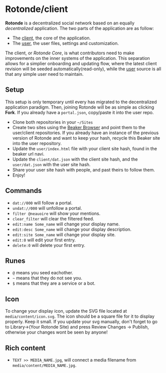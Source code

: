 # Rotonde/client

**Rotonde** is a decentralized social network based on an equally *decentralized* application. The two parts of the application are as follow:

- The [client](https://github.com/Rotonde/client), the core of the application.
- The [user](https://github.com/Rotonde/user), the user files, settings and customization.

The client, or *Rotonde Core*, is what contributors need to make improvements on the inner systems of the application. This separation allows for a simplier onboarding and updating flow, where the latest client revision will be seeded automatically(read-only), while the [user](https://github.com/Rotonde/user) source is all that any simple user need to maintain.

## Setup

This setup is only temporary until every has migrated to the decentralized application paradigm. Then, joining Rotonde will be as simple as clicking **Fork**. If you already have a `portal.json`, copy/paste it into the user repo.

- Clone both repositories in your `~/Sites`
- Create two sites using the [Beaker Browser](https://beakerbrowser.com) and point them to the user/client repositories. If you already have an instance of the previous version of Rotonde and want to keep your hash, recycle this Beaker site into the user repository.
- Update the `user/index.html` file with your client site hash, found in the beaker url navi.
- Update the `client/dat.json` with the client site hash, and the `user/dat.json` with the user site hash.
- Share your user site hash with people, and past theirs to follow them.
- Enjoy!

## Commands

- `dat://000` will follow a portal.
- `undat://000` will unfollow a portal.
- `filter @neauoire` will show your mentions.
- `clear_filter` will clear the filtered feed.
- `edit:name Some_name` will change your display name.
- `edit:desc Some_name` will change your display description.
- `edit:site Some_name` will change your display site.
- `edit:0` will edit your first entry.
- `delete:0` will delete your first entry.

## Runes

- `@` means you seed eachother.
- `~` means that they do not see you.
- `$` means that they are a service or a bot.

## Icon

To change your display icon, update the SVG file located at `media/content/icon.svg`. The icon should be a square file for it to display properly. Keep it small. If you update your svg manually, don't forget to go to Library->(Your Rotonde Site) and press Review Changes -> Publish, otherwise your changes wont be seen by anyone!

## Rich content

- `TEXT >> MEDIA_NAME.jpg`, will connect a media filename from `media/content/MEDIA_NAME.jpg`.

